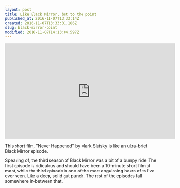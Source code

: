 ```yaml
---
layout: post
title: Like Black Mirror, but to the point
published_at: 2016-11-07T13:33:14Z
created: 2016-11-07T13:33:31.186Z
slug: black-mirror-point
modified: 2016-11-07T14:13:04.597Z
---
```

<iframe width="560" height="315" src="https://www.youtube-nocookie.com/embed/oBfJ9MknDLc" frameborder="0" allow="accelerometer; autoplay; encrypted-media; gyroscope; picture-in-picture" allowfullscreen></iframe>

This short film, "Never Happened" by Mark Slutsky is like an ultra-brief Black Mirror episode.

Speaking of, the third season of Black Mirror was a bit of a bumpy ride. The first episode is ridiculous and should have been a 10-minute short film at most, while the third episode is one of the most anguishing hours of tv I've ever seen. Like a deep, solid gut punch. The rest of the episodes fall somewhere in-between that.
